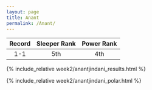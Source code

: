 ```yaml
---
layout: page
title: Anant
permalink: /Anant/
---
```


Record | Sleeper Rank | Power Rank               
:--: | :--: | :--:
1-1 | 5th | 4th   

{% include_relative week2/anantjindani_results.html %}

{% include_relative week2/anantjindani_polar.html %}
